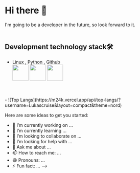 # **Hi there 👋**
I'm going to be a developer in the future, so look forward to it.
<br>
<br>
## Development technology stack🛠️
- Linux ,  Python , Github <br>
<img src="https://cdn.jsdelivr.net/gh/devicons/devicon@latest/icons/linux/linux-original.svg" width="50" /> <img src="https://cdn.jsdelivr.net/gh/devicons/devicon@latest/icons/python/python-original-wordmark.svg" width="50" /> <img src="https://cdn.jsdelivr.net/gh/devicons/devicon@latest/icons/github/github-original-wordmark.svg" width="50" /> 
<br>
<br>
- ![Top Langs](https://m24k.vercel.app/api/top-langs/?username=Lukascruise&layout=compact&theme=nord)

        

Here are some ideas to get you started:

- 🔭 I’m currently working on ...
- 🌱 I’m currently learning ...
- 👯 I’m looking to collaborate on ...
- 🤔 I’m looking for help with ...
- 💬 Ask me about ...
- 📫 How to reach me: ...
- 😄 Pronouns: ...
- ⚡ Fun fact: ...
-->
